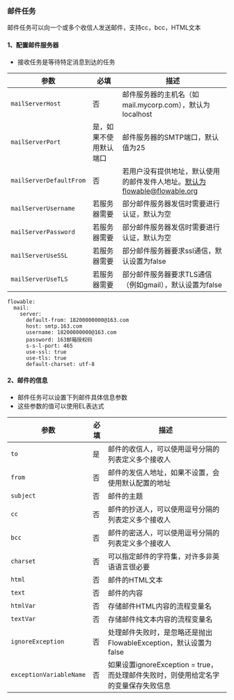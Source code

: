###  邮件任务 
邮件任务可以向一个或多个收信人发送邮件，支持cc，bcc，HTML文本

#### 1、配置邮件服务器
* 接收任务是等待特定消息到达的任务


| 参数                    | 必填          | 描述                                              |
|-----------------------|-------------|-------------------------------------------------|
| `mailServerHost       ` | 否           | 邮件服务器的主机名（如mail.mycorp.com），默认为localhost        |
| `mailServerPort       ` | 是，如果不使用默认端口 | 邮件服务器的SMTP端口，默认值为25                             |
| `mailServerDefaultFrom` | 否           | 若用户没有提供地址，默认使用的邮件发件人地址。默认为flowable@flowable.org |
| `mailServerUsername   ` | 若服务器需要      | 部分邮件服务器发信时需要进行认证，默认为空                           |
| `mailServerPassword   ` | 若服务器需要      | 部分邮件服务器发信时需要进行认证，默认为空                           |
| `mailServerUseSSL     ` | 若服务器需要      | 部分邮件服务器要求ssl通信，默认设置为false                       |
| `mailServerUseTLS     ` | 若服务器需要      | 部分邮件服务器要求TLS通信（例如gmail），默认设置为false              |


```
flowable:
  mail:
    server:
      default-from: 18200000000@163.com
      host: smtp.163.com
      username: 18200000000@163.com
      password: 163邮箱授权码
      s-s-l-port: 465
      use-ssl: true
      use-tls: true
      default-charset: utf-8
```


#### 2、邮件的信息
* 邮件任务可以设置下列邮件具体信息参数
* 这些参数的值可以使用EL表达式

| 参数                      | 必填  | 描述                                                   |
|-------------------------|-----|------------------------------------------------------|
| `to          `          | 是   | 邮件的收信人，可以使用逗号分隔的列表定义多个接收人      |
| `from        `          | 否   | 邮件的发信人地址，如果不设置，会使用默认配置的地址      |
| `subject     `          | 否   | 邮件的主题                          |
| `cc          `          | 否   | 邮件的抄送人，可以使用逗号分隔的列表定义多个接收人      |
| `bcc         `          | 否   | 邮件的密送人，可以使用逗号分隔的列表定义多个接收人      |
| `charset     `          | 否   | 可以指定邮件的字符集，对许多非英语语言很必要         |
| `html        `          | 否   | 邮件的HTML文本                      |
| `text        `          | 否   | 邮件的内容                          |
| `htmlVar     `          | 否   | 存储邮件HTML内容的流程变量名               |
| `textVar     `          | 否   | 存储邮件纯文本内容的流程变量名                |
| `ignoreException      ` | 否   | 处理邮件失败时，是忽略还是抛出FlowableException，默认设置为false          |
| `exceptionVariableName` | 否   | 如果设置ignoreException = true，而处理邮件失败时，则使用给定名字的变量保存失败信息 |




